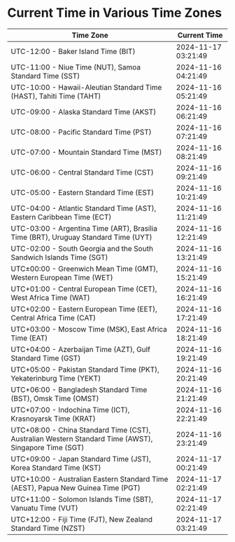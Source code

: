 # Current Time in Various Time Zones

| Time Zone | Current Time |
|-----------|--------------|
| UTC-12:00 - Baker Island Time (BIT) | 2024-11-17 03:21:49 |
| UTC-11:00 - Niue Time (NUT), Samoa Standard Time (SST) | 2024-11-16 04:21:49 |
| UTC-10:00 - Hawaii-Aleutian Standard Time (HAST), Tahiti Time (TAHT) | 2024-11-16 05:21:49 |
| UTC-09:00 - Alaska Standard Time (AKST) | 2024-11-16 06:21:49 |
| UTC-08:00 - Pacific Standard Time (PST) | 2024-11-16 07:21:49 |
| UTC-07:00 - Mountain Standard Time (MST) | 2024-11-16 08:21:49 |
| UTC-06:00 - Central Standard Time (CST) | 2024-11-16 09:21:49 |
| UTC-05:00 - Eastern Standard Time (EST) | 2024-11-16 10:21:49 |
| UTC-04:00 - Atlantic Standard Time (AST), Eastern Caribbean Time (ECT) | 2024-11-16 11:21:49 |
| UTC-03:00 - Argentina Time (ART), Brasília Time (BRT), Uruguay Standard Time (UYT) | 2024-11-16 12:21:49 |
| UTC-02:00 - South Georgia and the South Sandwich Islands Time (SGT) | 2024-11-16 13:21:49 |
| UTC±00:00 - Greenwich Mean Time (GMT), Western European Time (WET) | 2024-11-16 15:21:49 |
| UTC+01:00 - Central European Time (CET), West Africa Time (WAT) | 2024-11-16 16:21:49 |
| UTC+02:00 - Eastern European Time (EET), Central Africa Time (CAT) | 2024-11-16 17:21:49 |
| UTC+03:00 - Moscow Time (MSK), East Africa Time (EAT) | 2024-11-16 18:21:49 |
| UTC+04:00 - Azerbaijan Time (AZT), Gulf Standard Time (GST) | 2024-11-16 19:21:49 |
| UTC+05:00 - Pakistan Standard Time (PKT), Yekaterinburg Time (YEKT) | 2024-11-16 20:21:49 |
| UTC+06:00 - Bangladesh Standard Time (BST), Omsk Time (OMST) | 2024-11-16 21:21:49 |
| UTC+07:00 - Indochina Time (ICT), Krasnoyarsk Time (KRAT) | 2024-11-16 22:21:49 |
| UTC+08:00 - China Standard Time (CST), Australian Western Standard Time (AWST), Singapore Time (SGT) | 2024-11-16 23:21:49 |
| UTC+09:00 - Japan Standard Time (JST), Korea Standard Time (KST) | 2024-11-17 00:21:49 |
| UTC+10:00 - Australian Eastern Standard Time (AEST), Papua New Guinea Time (PGT) | 2024-11-17 02:21:49 |
| UTC+11:00 - Solomon Islands Time (SBT), Vanuatu Time (VUT) | 2024-11-17 02:21:49 |
| UTC+12:00 - Fiji Time (FJT), New Zealand Standard Time (NZST) | 2024-11-17 03:21:49 |
